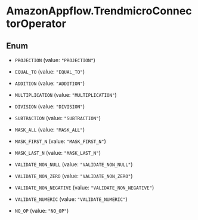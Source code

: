 # AmazonAppflow.TrendmicroConnectorOperator

## Enum


* `PROJECTION` (value: `"PROJECTION"`)

* `EQUAL_TO` (value: `"EQUAL_TO"`)

* `ADDITION` (value: `"ADDITION"`)

* `MULTIPLICATION` (value: `"MULTIPLICATION"`)

* `DIVISION` (value: `"DIVISION"`)

* `SUBTRACTION` (value: `"SUBTRACTION"`)

* `MASK_ALL` (value: `"MASK_ALL"`)

* `MASK_FIRST_N` (value: `"MASK_FIRST_N"`)

* `MASK_LAST_N` (value: `"MASK_LAST_N"`)

* `VALIDATE_NON_NULL` (value: `"VALIDATE_NON_NULL"`)

* `VALIDATE_NON_ZERO` (value: `"VALIDATE_NON_ZERO"`)

* `VALIDATE_NON_NEGATIVE` (value: `"VALIDATE_NON_NEGATIVE"`)

* `VALIDATE_NUMERIC` (value: `"VALIDATE_NUMERIC"`)

* `NO_OP` (value: `"NO_OP"`)


